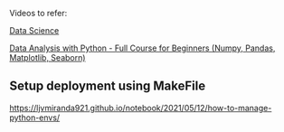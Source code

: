 Videos to refer:

[Data Science](https://www.youtube.com/watch?v=LHBE6Q9XlzI)

[Data Analysis with Python - Full Course for Beginners (Numpy, Pandas, Matplotlib, Seaborn)](https://www.youtube.com/watch?v=r-uOLxNrNk8)

## Setup deployment using MakeFile

https://ljvmiranda921.github.io/notebook/2021/05/12/how-to-manage-python-envs/
